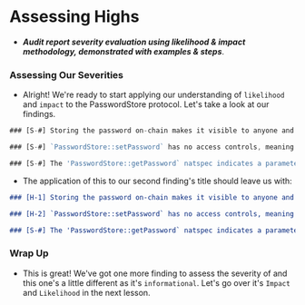 # Assessing Highs
- ***Audit report severity evaluation using likelihood & impact methodology, demonstrated with examples & steps***.

### Assessing Our Severities
- Alright! We're ready to start applying our understanding of `likelihood` and `impact` to the PasswordStore protocol. Let's take a look at our findings.

```js
### [S-#] Storing the password on-chain makes it visible to anyone and no longer private

### [S-#] `PasswordStore::setPassword` has no access controls, meaning a non-owner could change the password

### [S-#] The 'PasswordStore::getPassword` natspec indicates a parameter that doesn't exist, causing the natspec to be incorrect
```

- The application of this to our second finding's title should leave us with:
```md
### [H-1] Storing the password on-chain makes it visible to anyone and no longer private

### [H-2] `PasswordStore::setPassword` has no access controls, meaning a non-owner could change the password

### [S-#] The 'PasswordStore::getPassword` natspec indicates a parameter that doesn't exist, causing the natspec to be incorrect
```

### Wrap Up
- This is great! We've got one more finding to assess the severity of and this one's a little different as it's `informational`. Let's go over it's `Impact` and `Likelihood` in the next lesson.
